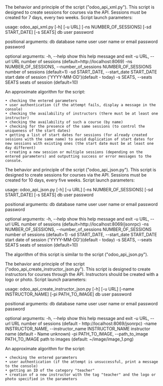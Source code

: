 The behavior and principle of the script ("odoo_api_xml.py"). This script is designed to create sessions for courses 
via the API. Sessions must be created for 7 days, every two weeks. Script launch parameters:

usage: odoo_api_xml.py [-h] [-u URL] [-ns NUMBER_OF_SESSIONS] [-sd START_DATE] [-s SEATS] db user password

positional arguments: db database name
                      user user name or email
                      password password

optional arguments: -h, --help show this help message and exit
                    -u URL, --url URL number of sessions (default=http://localhost:8069)
                    -ns NUMBER_OF_SESSIONS, --number_of_sessions NUMBER_OF_SESSIONS number of sessions (default=1)
                    -sd START_DATE, --start_date START_DATE start date of session ('YYYY-MM-DD')(default - today)
                    -s SEATS, --seats SEATS seats of session (default=10)

An approximate algorithm for the script:

    • checking the entered parameters
    • user authentication (if the attempt fails, display a message in the console)
    • checking the availability of instructors (there must be at least one instructor)
    • checking the availability of such a course (by name)
    • checking for the presence of the same sessions (to control the uniqueness of the start dates)
    • getting a list of start dates for sessions (for already created sessions with the same name) to avoid duplication of start dates for new sessions with existing ones (the start date must be at least one day different)
    • creating a new session or multiple sessions (depending on the entered parameters) and outputting success or error messages to the console.




The behavior and principle of the script ("odoo_api_json.py"). This script is designed to create sessions for courses 
via the API. Sessions must be created for 10 days, every five weeks. Script launch parameters:

usage: odoo_api_json.py [-h] [-u URL] [-ns NUMBER_OF_SESSIONS] [-sd START_DATE] [-s SEATS] db user password

positional arguments: db database name
                      user user name or email
                      password password

optional arguments: -h, --help show this help message and exit
                    -u URL, --url URL number of sessions (default=http://localhost:8069/jsonrpc)
                    -ns NUMBER_OF_SESSIONS, --number_of_sessions NUMBER_OF_SESSIONS number of sessions (default=1)
                    -sd START_DATE, --start_date START_DATE start date of session ('YYYY-MM-DD')(default - today)
                    -s SEATS, --seats SEATS seats of session (default=10)

The algorithm of this script is similar to the script ("odoo_api_json.py").





The behavior and principle of the script ("odoo_api_create_instructor_json.py"). This script is designed to create 
instructors for courses through the API. Instructors should be created with a logo or photo. Script launch parameters:

usage: odoo_api_create_instructor_json.py [-h] [-u URL] [-name INSTRUCTOR_NAME] [-pi PATH_TO_IMAGE] db user password

positional arguments:   db database name 
                        user user name or email 
                        password password

optional arguments: -h, --help show this help message and exit
                    -u URL, --url URL number of sessions (default - http://localhost:8069/jsonrpc)
                    -name INSTRUCTOR_NAME, --instructor_name INSTRUCTOR_NAME instructor name (default - Name unknown)
                    -pi PATH_TO_IMAGE, --path_to_image PATH_TO_IMAGE path to images (default: ~/image/image_1.png)

An approximate algorithm for the script:

    • checking the entered parameters
    • user authentication (if the attempt is unsuccessful, print a message to the console)
    • getting an ID of the category "teacher"
    • creation of a new instructor with the tag "teacher" and the logo or photo specified in the parameters
